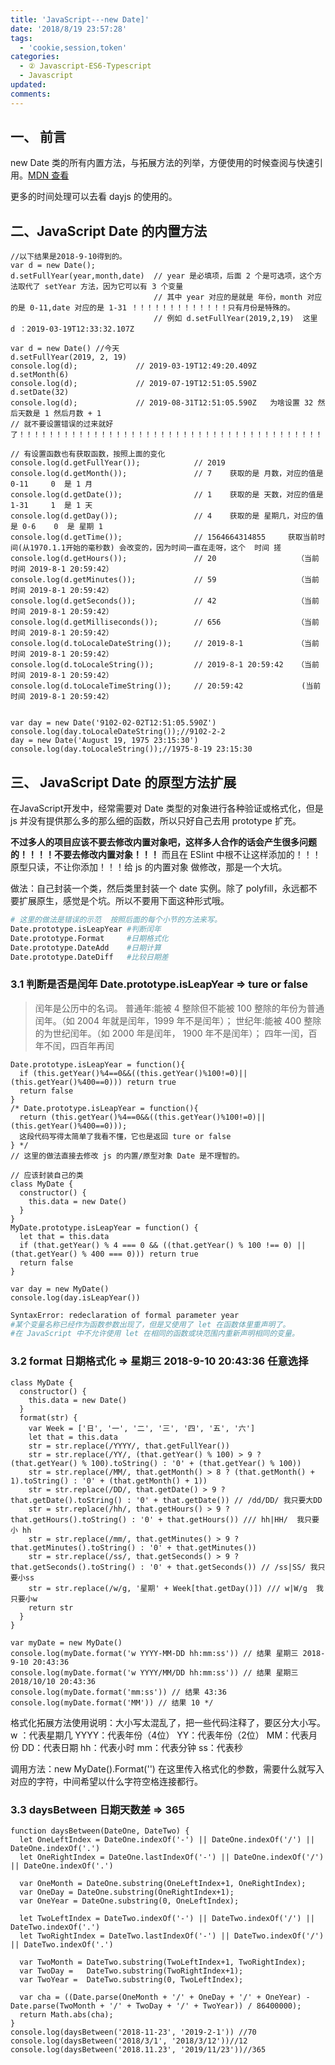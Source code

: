 ```yaml
---
title: 'JavaScript---new Date]'
date: '2018/8/19 23:57:28'
tags:
  - 'cookie,session,token'
categories:
  - ② Javascript-ES6-Typescript
  - Javascript
updated:
comments:
---
```

## 一、 前言

new Date 类的所有内置方法，与拓展方法的列举，方便使用的时候查阅与快速引用。[MDN 查看](https://developer.mozilla.org/en-US/docs/Web/JavaScript/Reference/Global_Objects/Date/setFullYear)

更多的时间处理可以去看 dayjs 的使用的。

## 二、JavaScript Date 的内置方法

```JS
//以下结果是2018-9-10得到的。
var d = new Date();
d.setFullYear(year,month,date)  // year 是必填项，后面 2 个是可选项，这个方法取代了 setYear 方法，因为它可以有 3 个变量
                                // 其中 year 对应的是就是 年份，month 对应的是 0-11,date 对应的是 1-31 ！！！！！！！！！！！！！只有月份是特殊的。
                                // 例如 d.setFullYear(2019,2,19)  这里 d ：2019-03-19T12:33:32.107Z

var d = new Date() //今天
d.setFullYear(2019, 2, 19)
console.log(d);             // 2019-03-19T12:49:20.409Z
d.setMonth(6)
console.log(d);             // 2019-07-19T12:51:05.590Z
d.setDate(32)
console.log(d);             // 2019-08-31T12:51:05.590Z   为啥设置 32 然后天数是 1 然后月数 + 1
// 就不要设置错误的过来就好了！！！！！！！！！！！！！！！！！！！！！！！！！！！！！！！！！！！！！！！！！！！！！

// 有设置函数也有获取函数，按照上面的变化
console.log(d.getFullYear());            // 2019
console.log(d.getMonth());               // 7    获取的是 月数，对应的值是 0-11     0  是 1 月
console.log(d.getDate());                // 1    获取的是 天数，对应的值是 1-31     1  是 1 天
console.log(d.getDay());                 // 4    获取的是 星期几，对应的值是 0-6    0  是 星期 1
console.log(d.getTime());                // 1564664314855     获取当前时间(从1970.1.1开始的毫秒数) 会改变的，因为时间一直在走呀，这个  时间 搓
console.log(d.getHours());               // 20                  （当前时间 2019-8-1 20:59:42）
console.log(d.getMinutes());             // 59                  （当前时间 2019-8-1 20:59:42）
console.log(d.getSeconds());             // 42                  （当前时间 2019-8-1 20:59:42）
console.log(d.getMilliseconds());        // 656                 （当前时间 2019-8-1 20:59:42）
console.log(d.toLocaleDateString());     // 2019-8-1            （当前时间 2019-8-1 20:59:42）
console.log(d.toLocaleString());         // 2019-8-1 20:59:42   （当前时间 2019-8-1 20:59:42）
console.log(d.toLocaleTimeString());     // 20:59:42             (当前时间 2019-8-1 20:59:42）


var day = new Date('9102-02-02T12:51:05.590Z')
console.log(day.toLocaleDateString());//9102-2-2
day = new Date('August 19, 1975 23:15:30')
console.log(day.toLocaleString());//1975-8-19 23:15:30
```

## 三、 JavaScript Date 的原型方法扩展

在JavaScript开发中，经常需要对 Date 类型的对象进行各种验证或格式化，但是 js 并没有提供那么多的那么细的函数，所以只好自己去用 prototype 扩充。

**不过多人的项目应该不要去修改内置对象吧，这样多人合作的话会产生很多问题的！！！！不要去修改内置对象！！！**
而且在 ESlint 中根不让这样添加的！！！原型只读，不让你添加！！！给 js 的内置对象 做修改，那是一个大坑。

做法：自己封装一个类，然后类里封装一个 date 实例。除了 polyfill，永远都不要扩展原生，感觉是个坑。所以不要用下面这种形式哦。

```BASH
# 这里的做法是错误的示范  按照后面的每个小节的方法来写。
Date.prototype.isLeapYear #判断闰年
Date.prototype.Format     #日期格式化
Date.prototype.DateAdd    #日期计算
Date.prototype.DateDiff   #比较日期差
```

### 3.1 判断是否是闰年 Date.prototype.isLeapYear => ture or false

>闰年是公历中的名词。
普通年:能被 4 整除但不能被 100 整除的年份为普通闰年。（如 2004 年就是闰年，1999 年不是闰年）；
世纪年:能被 400 整除的为世纪闰年。（如 2000 年是闰年， 1900 年不是闰年）；
四年一闰，百年不闰，四百年再闰

```JS
Date.prototype.isLeapYear = function(){
  if (this.getYear()%4==0&&((this.getYear()%100!=0)||(this.getYear()%400==0))) return true
  return false
}
/* Date.prototype.isLeapYear = function(){
  return (this.getYear()%4==0&&((this.getYear()%100!=0)||(this.getYear()%400==0)));
  这段代码写得太简单了我看不懂，它也是返回 ture or false
} */
// 这里的做法直接去修改 js 的内置/原型对象 Date 是不理智的。
```

```JS
// 应该封装自己的类
class MyDate {
  constructor() {
    this.data = new Date()
  }
}
MyDate.prototype.isLeapYear = function() {
  let that = this.data
  if (that.getYear() % 4 === 0 && ((that.getYear() % 100 !== 0) || (that.getYear() % 400 === 0))) return true
  return false
}

var day = new MyDate()
console.log(day.isLeapYear())
```

```BASH
SyntaxError: redeclaration of formal parameter year
#某个变量名称已经作为函数参数出现了，但是又使用了 let 在函数体里重声明了。
#在 JavaScript 中不允许使用 let 在相同的函数或块范围内重新声明相同的变量。
```

### 3.2 format 日期格式化 => 星期三 2018-9-10 20:43:36 任意选择

```JS
class MyDate {
  constructor() {
    this.data = new Date()
  }
  format(str) {
    var Week = ['日', '一', '二', '三', '四', '五', '六']
    let that = this.data
    str = str.replace(/YYYY/, that.getFullYear())
    str = str.replace(/YY/, (that.getYear() % 100) > 9 ? (that.getYear() % 100).toString() : '0' + (that.getYear() % 100))
    str = str.replace(/MM/, that.getMonth() > 8 ? (that.getMonth() + 1).toString() : '0' + (that.getMonth() + 1))
    str = str.replace(/DD/, that.getDate() > 9 ? that.getDate().toString() : '0' + that.getDate()) // /dd/DD/ 我只要大DD
    str = str.replace(/hh/, that.getHours() > 9 ? that.getHours().toString() : '0' + that.getHours()) /// hh|HH/  我只要小 hh
    str = str.replace(/mm/, that.getMinutes() > 9 ? that.getMinutes().toString() : '0' + that.getMinutes())
    str = str.replace(/ss/, that.getSeconds() > 9 ? that.getSeconds().toString() : '0' + that.getSeconds()) // /ss|SS/ 我只要小ss
    str = str.replace(/w/g, '星期' + Week[that.getDay()]) /// w|W/g  我只要小w
    return str
  }
}

var myDate = new MyDate()
console.log(myDate.format('w YYYY-MM-DD hh:mm:ss')) // 结果 星期三 2018-9-10 20:43:36
console.log(myDate.format('w YYYY/MM/DD hh:mm:ss')) // 结果 星期三 2018/10/10 20:43:36
console.log(myDate.format('mm:ss')) // 结果 43:36
console.log(myDate.format('MM')) // 结果 10 */
```

格式化拓展方法使用说明：大小写太混乱了，把一些代码注释了，要区分大小写。
w ：代表星期几
YYYY：代表年份（4位）
YY：代表年份（2位）
MM：代表月份
DD：代表日期
hh：代表小时
mm：代表分钟
ss：代表秒

调用方法：new MyDate().Format('') 在这里传入格式化的参数，需要什么就写入对应的字符，中间希望以什么字符空格连接都行。

### 3.3 daysBetween 日期天数差 => 365

```JS
function daysBetween(DateOne, DateTwo) {
  let OneLeftIndex = DateOne.indexOf('-') || DateOne.indexOf('/') || DateOne.indexOf('.')
  let OneRightIndex = DateOne.lastIndexOf('-') || DateOne.indexOf('/') || DateOne.indexOf('.')

  var OneMonth = DateOne.substring(OneLeftIndex+1, OneRightIndex);
  var OneDay = DateOne.substring(OneRightIndex+1);
  var OneYear = DateOne.substring(0, OneLeftIndex);

  let TwoLeftIndex = DateTwo.indexOf('-') || DateTwo.indexOf('/') || DateTwo.indexOf('.')
  let TwoRightIndex = DateTwo.lastIndexOf('-') || DateTwo.indexOf('/') || DateTwo.indexOf('.')

  var TwoMonth = DateTwo.substring(TwoLeftIndex+1, TwoRightIndex);
  var TwoDay =   DateTwo.substring(TwoRightIndex+1);
  var TwoYear =  DateTwo.substring(0, TwoLeftIndex);

  var cha = ((Date.parse(OneMonth + '/' + OneDay + '/' + OneYear) - Date.parse(TwoMonth + '/' + TwoDay + '/' + TwoYear)) / 86400000);
  return Math.abs(cha);
}
console.log(daysBetween('2018-11-23', '2019-2-1')) //70
console.log(daysBetween('2018/3/1', '2018/3/12'))//12
console.log(daysBetween('2018.11.23', '2019/11/23'))//365
```